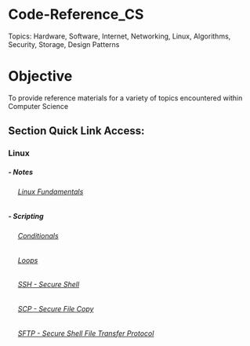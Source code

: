 # Code-Reference_CS

Topics: Hardware, Software, Internet, Networking, Linux, Algorithms, Security, Storage, Design Patterns 

# Objective
To provide reference materials for a variety of topics encountered within Computer Science

## Section Quick Link Access:

### Linux
##### - Notes
###### &nbsp;&nbsp;&nbsp;&nbsp; [Linux Fundamentals](https://github.com/Swhite215/Code-Reference-CS/blob/master/linux/notes.txt)

##### - Scripting
###### &nbsp;&nbsp;&nbsp;&nbsp; [Conditionals](https://github.com/Swhite215/Code-Reference-CS/blob/master/bash/conditionals.sh)

###### &nbsp;&nbsp;&nbsp;&nbsp; [Loops](https://github.com/Swhite215/Code-Reference-CS/blob/master/bash/loops.sh)

###### &nbsp;&nbsp;&nbsp;&nbsp; [SSH - Secure Shell](https://github.com/Swhite215/Code-Reference-CS/blob/master/bash/ssh.sh)

###### &nbsp;&nbsp;&nbsp;&nbsp; [SCP - Secure File Copy](https://github.com/Swhite215/Code-Reference-CS/blob/master/bash/scp.sh)

###### &nbsp;&nbsp;&nbsp;&nbsp; [SFTP - Secure Shell File Transfer Protocol](https://github.com/Swhite215/Code-Reference-CS/blob/master/bash/sftp.sh)

